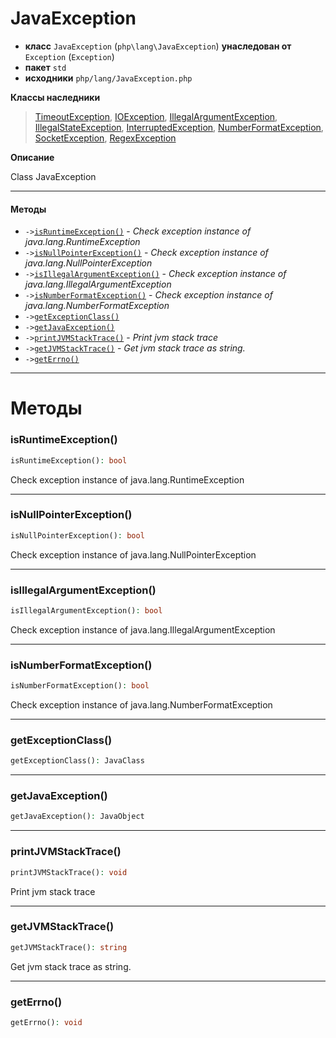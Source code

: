 # JavaException

- **класс** `JavaException` (`php\lang\JavaException`) **унаследован от** `Exception` (`Exception`)
- **пакет** `std`
- **исходники** `php/lang/JavaException.php`

**Классы наследники**

> [TimeoutException](https://github.com/jphp-compiler/jphp/blob/master/jphp-runtime/api-docs/classes/php/concurrent/TimeoutException.ru.md), [IOException](https://github.com/jphp-compiler/jphp/blob/master/jphp-runtime/api-docs/classes/php/io/IOException.ru.md), [IllegalArgumentException](https://github.com/jphp-compiler/jphp/blob/master/jphp-runtime/api-docs/classes/php/lang/IllegalArgumentException.ru.md), [IllegalStateException](https://github.com/jphp-compiler/jphp/blob/master/jphp-runtime/api-docs/classes/php/lang/IllegalStateException.ru.md), [InterruptedException](https://github.com/jphp-compiler/jphp/blob/master/jphp-runtime/api-docs/classes/php/lang/InterruptedException.ru.md), [NumberFormatException](https://github.com/jphp-compiler/jphp/blob/master/jphp-runtime/api-docs/classes/php/lang/NumberFormatException.ru.md), [SocketException](https://github.com/jphp-compiler/jphp/blob/master/jphp-runtime/api-docs/classes/php/net/SocketException.ru.md), [RegexException](https://github.com/jphp-compiler/jphp/blob/master/jphp-runtime/api-docs/classes/php/util/RegexException.ru.md)

**Описание**

Class JavaException

---

#### Методы

- `->`[`isRuntimeException()`](#method-isruntimeexception) - _Check exception instance of java.lang.RuntimeException_
- `->`[`isNullPointerException()`](#method-isnullpointerexception) - _Check exception instance of java.lang.NullPointerException_
- `->`[`isIllegalArgumentException()`](#method-isillegalargumentexception) - _Check exception instance of java.lang.IllegalArgumentException_
- `->`[`isNumberFormatException()`](#method-isnumberformatexception) - _Check exception instance of java.lang.NumberFormatException_
- `->`[`getExceptionClass()`](#method-getexceptionclass)
- `->`[`getJavaException()`](#method-getjavaexception)
- `->`[`printJVMStackTrace()`](#method-printjvmstacktrace) - _Print jvm stack trace_
- `->`[`getJVMStackTrace()`](#method-getjvmstacktrace) - _Get jvm stack trace as string._
- `->`[`getErrno()`](#method-geterrno)

---
# Методы

<a name="method-isruntimeexception"></a>

### isRuntimeException()
```php
isRuntimeException(): bool
```
Check exception instance of java.lang.RuntimeException

---

<a name="method-isnullpointerexception"></a>

### isNullPointerException()
```php
isNullPointerException(): bool
```
Check exception instance of java.lang.NullPointerException

---

<a name="method-isillegalargumentexception"></a>

### isIllegalArgumentException()
```php
isIllegalArgumentException(): bool
```
Check exception instance of java.lang.IllegalArgumentException

---

<a name="method-isnumberformatexception"></a>

### isNumberFormatException()
```php
isNumberFormatException(): bool
```
Check exception instance of java.lang.NumberFormatException

---

<a name="method-getexceptionclass"></a>

### getExceptionClass()
```php
getExceptionClass(): JavaClass
```

---

<a name="method-getjavaexception"></a>

### getJavaException()
```php
getJavaException(): JavaObject
```

---

<a name="method-printjvmstacktrace"></a>

### printJVMStackTrace()
```php
printJVMStackTrace(): void
```
Print jvm stack trace

---

<a name="method-getjvmstacktrace"></a>

### getJVMStackTrace()
```php
getJVMStackTrace(): string
```
Get jvm stack trace as string.

---

<a name="method-geterrno"></a>

### getErrno()
```php
getErrno(): void
```